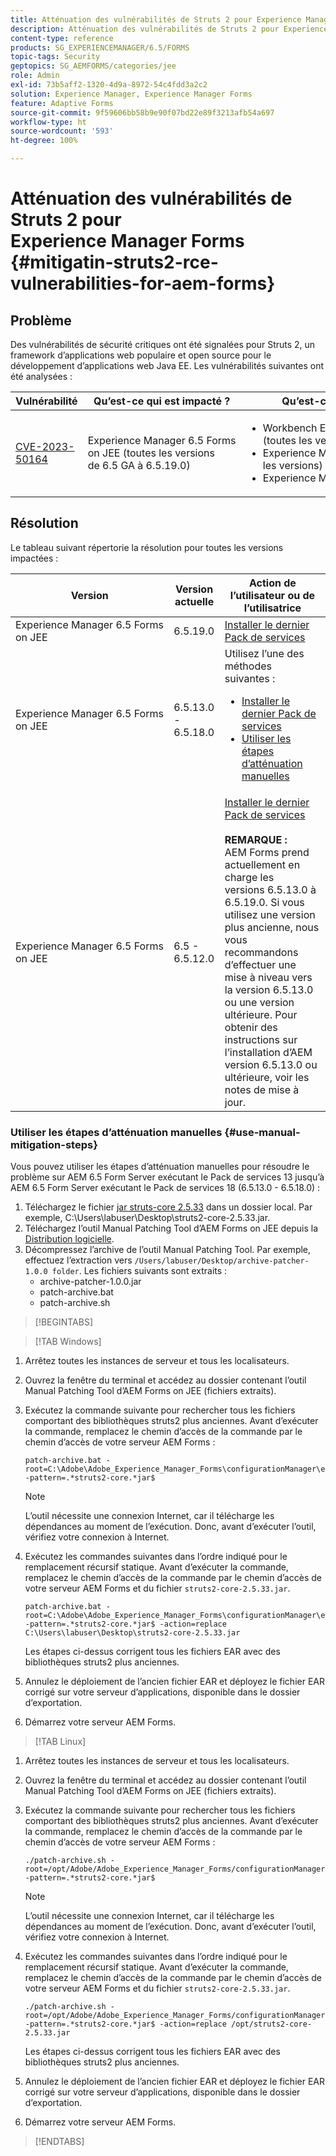 ```yaml
---
title: Atténuation des vulnérabilités de Struts 2 pour Experience Manager Forms on JEE
description: Atténuation des vulnérabilités de Struts 2 pour Experience Manager Forms on JEE
content-type: reference
products: SG_EXPERIENCEMANAGER/6.5/FORMS
topic-tags: Security
geptopics: SG_AEMFORMS/categories/jee
role: Admin
exl-id: 73b5aff2-1320-4d9a-8972-54c4fdd3a2c2
solution: Experience Manager, Experience Manager Forms
feature: Adaptive Forms
source-git-commit: 9f59606bb58b9e90f07bd22e89f3213afb54a697
workflow-type: ht
source-wordcount: '593'
ht-degree: 100%

---
```


# Atténuation des vulnérabilités de Struts 2 pour Experience Manager Forms {#mitigatin-struts2-rce-vulnerabilities-for-aem-forms}

## Problème

Des vulnérabilités de sécurité critiques ont été signalées pour Struts 2, un framework d’applications web populaire et open source pour le développement d’applications web Java EE. Les vulnérabilités suivantes ont été analysées :

| Vulnérabilité | Qu’est-ce qui est impacté ? | Qu’est-ce qui n’est pas impacté ? |
|---|---|---|
| [CVE-2023-50164](https://cve.mitre.org/cgi-bin/cvename.cgi?name=2023-50164) | Experience Manager 6.5 Forms on JEE (toutes les versions de 6.5 GA à 6.5.19.0) | <ul><li> Workbench Experience Manager Forms (toutes les versions)</li> <li> Experience Manager Forms sur OSGi (toutes les versions) </li> <li> Experience Manager Forms as a Cloud Service </li> <ul> |

## Résolution

Le tableau suivant répertorie la résolution pour toutes les versions impactées :

| Version | Version actuelle | Action de l’utilisateur ou de l’utilisatrice |
|---|---|---|
| Experience Manager 6.5 Forms on JEE | 6.5.19.0 | [Installer le dernier Pack de services](https://experienceleague.adobe.com/docs/experience-manager-65/release-notes/aem-forms-current-service-pack-installation-instructions.html?lang=fr) |
| Experience Manager 6.5 Forms on JEE | 6.5.13.0 - 6.5.18.0 | Utilisez l’une des méthodes suivantes : <ul><li>  <a href="https://experienceleague.adobe.com/docs/experience-manager-65/release-notes/aem-forms-current-service-pack-installation-instructions.html?lang=fr">Installer le dernier Pack de services</a> </li> <li> <a href ="#use-manual-mitigation-steps">Utiliser les étapes d’atténuation manuelles</a> |
| Experience Manager 6.5 Forms on JEE | 6.5 - 6.5.12.0 | [Installer le dernier Pack de services](https://experienceleague.adobe.com/docs/experience-manager-65/release-notes/aem-forms-current-service-pack-installation-instructions.html?lang=fr) </br> </br> **REMARQUE :** AEM Forms prend actuellement en charge les versions 6.5.13.0 à 6.5.19.0. Si vous utilisez une version plus ancienne, nous vous recommandons d’effectuer une mise à niveau vers la version 6.5.13.0 ou une version ultérieure. Pour obtenir des instructions sur l’installation d’AEM version 6.5.13.0 ou ultérieure, voir les notes de mise à jour. |

### Utiliser les étapes d’atténuation manuelles {#use-manual-mitigation-steps}

Vous pouvez utiliser les étapes d’atténuation manuelles pour résoudre le problème sur AEM 6.5 Form Server exécutant le Pack de services 13 jusqu’à AEM 6.5 Form Server exécutant le Pack de services 18 (6.5.13.0 - 6.5.18.0) :

1. Téléchargez le fichier [jar struts-core 2.5.33](https://repo1.maven.org/maven2/org/apache/struts/struts2-core/2.5.33/struts2-core-2.5.33.jar) dans un dossier local. Par exemple, C:\Users\labuser\Desktop\struts2-core-2.5.33.jar.
1. Téléchargez l’outil Manual Patching Tool d’AEM Forms on JEE depuis la [Distribution logicielle](https://experience.adobe.com/#/downloads/content/software-distribution/en/aem.html?package=/content/software-distribution/en/details.html/content/dam/aem/public/adobe/packages/cq650/servicepack/fd/patch_utility/archive-patcher-1.0.0.zip).
1. Décompressez l’archive de l’outil Manual Patching Tool. Par exemple, effectuez l’extraction vers `/Users/labuser/Desktop/archive-patcher-1.0.0 folder`. Les fichiers suivants sont extraits :
   * archive-patcher-1.0.0.jar
   * patch-archive.bat
   * patch-archive.sh

>[!BEGINTABS]

>[!TAB Windows]

1. Arrêtez toutes les instances de serveur et tous les localisateurs.

1. Ouvrez la fenêtre du terminal et accédez au dossier contenant l’outil Manual Patching Tool d’AEM Forms on JEE (fichiers extraits).

1. Exécutez la commande suivante pour rechercher tous les fichiers comportant des bibliothèques struts2 plus anciennes. Avant d’exécuter la commande, remplacez le chemin d’accès de la commande par le chemin d’accès de votre serveur AEM Forms :


   ```
   patch-archive.bat -root=C:\Adobe\Adobe_Experience_Manager_Forms\configurationManager\export -pattern=.*struts2-core.*jar$
   ```

   >[!NOTE]
   >
   >
   >L’outil nécessite une connexion Internet, car il télécharge les dépendances au moment de l’exécution. Donc, avant d’exécuter l’outil, vérifiez votre connexion à Internet.

1. Exécutez les commandes suivantes dans l’ordre indiqué pour le remplacement récursif statique. Avant d’exécuter la commande, remplacez le chemin d’accès de la commande par le chemin d’accès de votre serveur AEM Forms et du fichier `struts2-core-2.5.33.jar`.



   ```
   patch-archive.bat -root=C:\Adobe\Adobe_Experience_Manager_Forms\configurationManager\export -pattern=.*struts2-core.*jar$ -action=replace C:\Users\labuser\Desktop\struts2-core-2.5.33.jar
   ```

   Les étapes ci-dessus corrigent tous les fichiers EAR avec des bibliothèques struts2 plus anciennes.

1. Annulez le déploiement de l’ancien fichier EAR et déployez le fichier EAR corrigé sur votre serveur d’applications, disponible dans le dossier d’exportation.

1. Démarrez votre serveur AEM Forms.

>[!TAB Linux]

1. Arrêtez toutes les instances de serveur et tous les localisateurs.

1. Ouvrez la fenêtre du terminal et accédez au dossier contenant l’outil Manual Patching Tool d’AEM Forms on JEE (fichiers extraits).

1. Exécutez la commande suivante pour rechercher tous les fichiers comportant des bibliothèques struts2 plus anciennes. Avant d’exécuter la commande, remplacez le chemin d’accès de la commande par le chemin d’accès de votre serveur AEM Forms :


   ```
   ./patch-archive.sh -root=/opt/Adobe/Adobe_Experience_Manager_Forms/configurationManager/export/ -pattern=.*struts2-core.*jar$
   ```

   >[!NOTE]
   >
   >
   >L’outil nécessite une connexion Internet, car il télécharge les dépendances au moment de l’exécution. Donc, avant d’exécuter l’outil, vérifiez votre connexion à Internet.

1. Exécutez les commandes suivantes dans l’ordre indiqué pour le remplacement récursif statique. Avant d’exécuter la commande, remplacez le chemin d’accès de la commande par le chemin d’accès de votre serveur AEM Forms et du fichier `struts2-core-2.5.33.jar`.



   ```
   ./patch-archive.sh -root=/opt/Adobe/Adobe_Experience_Manager_Forms/configurationManager/export/ -pattern=.*struts2-core.*jar$ -action=replace /opt/struts2-core-2.5.33.jar
   ```

   Les étapes ci-dessus corrigent tous les fichiers EAR avec des bibliothèques struts2 plus anciennes.

1. Annulez le déploiement de l’ancien fichier EAR et déployez le fichier EAR corrigé sur votre serveur d’applications, disponible dans le dossier d’exportation.

1. Démarrez votre serveur AEM Forms.

>[!ENDTABS]




<!-- 
### Manual patching tool 


>[!BEGINTABS]

>[!TAB Windows]

    ```
    
    patch-archive.bat [-root=dir-or-file] [-pattern=regex] [-action=list(default)|delete|replace <replacement-file>]

    ```

* **dir-or-file**: Specifies path of directory containing multiple archives to patch. The default path for AEM Forms on JEE is <>. 
* **regex**: Specifies regular expression identifying a file or an archive entry to patch. It is tested against each file's or archive entry's absolute path. For example, the pattern `.*struts2-core-2.5.30.jar$` search for all the lines that end with the exact string `struts2-core-2.5.30.jar`.
* **list**: Lists the matched files or archive entries. It recursively searches for and reports all instances of the supplied pattern matched in any entry present in any archive file (zip/jar/war/ear) inside the supplied root directory. No changes are made to any file. It is the default action of the tool, when no action is specified.
* **delete**: Deletes the matched files or archive entries. If the matched entity is an archive, deletion happens before traversing it. This prevents any potentially matching entries inside it from being reported.  
* **replace**: Substitutes the matched files or archive entries with the supplied replacement. If the matched entity is an archive, replacement happens before traversing it. This prevents any potentially matching entries inside it from being reported.

>[!TAB macOS]

    ```
    
    patch-archive.sh [-root=dir-or-file] [-pattern=regex] [-action=list(default)|delete|replace <replacement-file>]

    ```

* **dir-or-file**: Specifies path of directory containing multiple archives to patch. The default path for AEM Forms on JEE is <>. 
* **regex**: Specifies regular expression identifying a file or an archive entry to patch. It is tested against each file's or archive entry's absolute path. For example, the pattern `.*struts2-core-2.5.30.jar$` search for all the lines that end with the exact string `struts2-core-2.5.30.jar`.
* **list**: Lists the matched files or archive entries. It recursively searches for and reports all instances of the supplied pattern matched in any entry present in any archive file (zip/jar/war/ear) inside the supplied root directory. No changes are made to any file. It is the default action of the tool, when no action is specified.
* **delete**: Deletes the matched files or archive entries. If the matched entity is an archive, deletion happens before traversing it. This prevents any potentially matching entries inside it from being reported.  
* **replace**: Substitutes the matched files or archive entries with the supplied replacement. If the matched entity is an archive, replacement happens before traversing it. This prevents any potentially matching entries inside it from being reported.  

>[!TAB Linux]

    ```
    
    patch-archive.sh [-root=dir-or-file] [-pattern=regex] [-action=list(default)|delete|replace <replacement-file>]

    ```

* **dir-or-file**: Specifies path of directory containing multiple archives to patch. The default path for AEM Forms on JEE is <>. 
* **regex**: Specifies regular expression identifying a file or an archive entry to patch. It is tested against each file's or archive entry's absolute path. For example, the pattern `.*struts2-core-2.5.30.jar$` search for all the lines that end with the exact string `struts2-core-2.5.30.jar`.
* **list**: Lists the matched files or archive entries. It recursively searches for and reports all instances of the supplied pattern matched in any entry present in any archive file (zip/jar/war/ear) inside the supplied root directory. No changes are made to any file. It is the default action of the tool, when no action is specified.
* **delete**: Deletes the matched files or archive entries. If the matched entity is an archive, deletion happens before traversing it. This prevents any potentially matching entries inside it from being reported.  
* **replace**: Substitutes the matched files or archive entries with the supplied replacement. If the matched entity is an archive, replacement happens before traversing it. This prevents any potentially matching entries inside it from being reported.  



>[!ENDTABS]









-->

